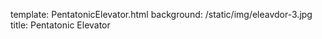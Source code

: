 template: PentatonicElevator.html
background: /static/img/eleavdor-3.jpg
title: Pentatonic Elevator


